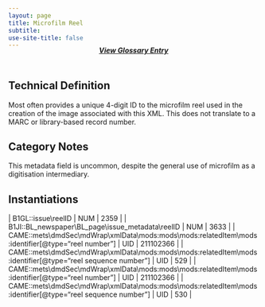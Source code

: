 ```yaml
---
layout: page
title: Microfilm Reel
subtitle:  
use-site-title: false
---
```


<h4 style="text-align:center;font-style:italic;margin-top:-20px;margin-bottom:50px;"><a href="../../glossary/microfilm-reel">View Glossary Entry</a></h4>

## Technical Definition

Most often provides a unique 4-digit ID to the microfilm reel used in
the creation of the image associated with this XML. This does not
translate to a MARC or library-based record number.

## Category Notes

This metadata field is uncommon, despite the general use of microfilm as
a digitisation intermediary.

## Instantiations

| B1GL::issue\\reelID  | NUM | 2359  |
| B1JI::BL\_newspaper\\BL\_page\\issue\_metadata\\reelID  | NUM | 3633  |
| CAME::mets\\dmdSec\\mdWrap\\xmlData\\mods:mods\\mods:relatedItem\\mods:identifier\[@type=“reel number”\]  | UID | 211102366 |
| CAME::mets\\dmdSec\\mdWrap\\xmlData\\mods:mods\\mods:relatedItem\\mods:identifier\[@type=“reel sequence number”\] | UID | 529  |
| CAME::mets\\dmdSec\\mdWrap\\xmlData\\mods:mods\\mods:relatedItem\\mods:identifier\[@type=“reel number”\]  | UID | 211102366 |
| CAME::mets\\dmdSec\\mdWrap\\xmlData\\mods:mods\\mods:relatedItem\\mods:identifier\[@type=“reel sequence number”\] | UID | 530  |
